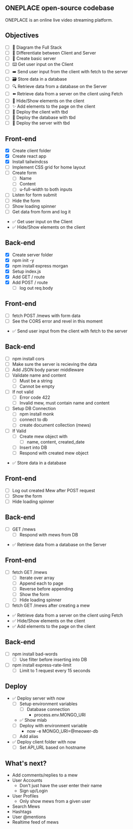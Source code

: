 ## ONEPLACE open-source codebase

ONEPLACE is an online live video streaming platform.

## Objectives

-  [ ] 📝 Diagram the Full Stack
-  [ ] 🔎 Differentiate between Client and Server
-  [ ] 🔎 Create basic server
-  [ ] ⌨️ Get user input on the Client
-  [ ] ➡️ Send user input from the client with fetch to the server
-  [ ] 🗃 Store data in a database
-  [ ] 🔍 Retrieve data from a database on the Server
-  [ ] ⬅️ Retrieve data from a server on the client using Fetch
-  [ ] 🙈 Hide/Show elements on the client
-  [ ] ✨ Add elements to the page on the client
-  [ ] 🚀 Deploy the client with tbd
-  [ ] 🚀 Deploy the database with tbd
-  [ ] 🚀 Deploy the server with tbd

## Front-end

-  [x] Create client folder
-  [x] Create react app
-  [x] Install tailwindcss
-  [ ] Implement CSS grid for home layout
-  [ ] Create form
   -  [ ] Name
   -  [ ] Content
   -  [ ] u-full-width to both inputs
-  [ ] Listen for form submit
-  [ ] Hide the form
-  [ ] Show loading spinner
-  [ ] Get data from form and log it
-  ✅ Get user input on the Client
-  ✅ Hide/Show elements on the client

## Back-end

-  [x] Create server folder
-  [x] npm init -y
-  [x] npm install express morgan
-  [x] Setup index.js
-  [x] Add GET / route
-  [x] Add POST / route
   -  [ ] log out req.body

## Front-end

-  [ ] fetch POST /mews with form data
-  [ ] See the CORS error and revel in this moment
-  ✅ Send user input from the client with fetch to the server

## Back-end

-  [ ] npm install cors
-  [ ] Make sure the server is recieving the data
-  [ ] Add JSON body parser middleware
-  [ ] Validate name and content
   -  [ ] Must be a string
   -  [ ] Cannot be empty
-  [ ] If not valid
   -  [ ] Error code 422
   -  [ ] Invalid mew, must contain name and content
-  [ ] Setup DB Connection
   -  [ ] npm install monk
   -  [ ] connect to db
   -  [ ] create document collection (mews)
-  [ ] If Valid
   -  [ ] Create mew object with
      -  [ ] name, content, created_date
   -  [ ] Insert into DB
   -  [ ] Respond with created mew object
-  ✅ Store data in a database

## Front-end

-  [ ] Log out created Mew after POST request
-  [ ] Show the form
-  [ ] Hide loading spinner

## Back-end

-  [ ] GET /mews
   -  [ ] Respond with mews from DB
-  ✅ Retrieve data from a database on the Server

## Front-end

-  [ ] fetch GET /mews
   -  [ ] Iterate over array
   -  [ ] Append each to page
   -  [ ] Reverse before appending
   -  [ ] Show the form
   -  [ ] Hide loading spinner
-  [ ] fetch GET /mews after creating a mew
-  ✅ Retrieve data from a server on the client using Fetch
-  ✅ Hide/Show elements on the client
-  ✅ Add elements to the page on the client

## Back-end

-  [ ] npm install bad-words
   -  [ ] Use filter before inserting into DB
-  [ ] npm install express-rate-limit
   -  [ ] Limit to 1 request every 15 seconds

## Deploy

-  ✅ Deploy server with now
   -  [ ] Setup environment variables
      -  [ ] Database connection
         -  process.env.MONGO_URI
   -  ✅ Show mlab
   -  [ ] Deploy with environment variable
      -  now -e MONGO_URI=@meower-db
   -  [ ] Add alias
-  ✅ Deploy client folder with now
   -  [ ] Set API_URL based on hostname

## What's next?

-  Add comments/replies to a mew
-  User Accounts
   -  Don't just have the user enter their name
   -  Sign up/Login
-  User Profiles
   -  Only show mews from a given user
-  Search Mews
-  Hashtags
-  User @mentions
-  Realtime feed of mews
